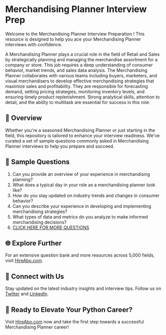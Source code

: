# Merchandising Planner Interview Prep

Welcome to the Merchandising Planner Interview Preparation ! This resource is designed to help you ace your Merchandising Planner interviews with confidence.

A Merchandising Planner plays a crucial role in the field of Retail and Sales by strategically planning and managing the merchandise assortment for a company or store. This job requires a deep understanding of consumer behavior, market trends, and sales data analysis. The Merchandising Planner collaborates with various teams including buyers, marketers, and visual merchandisers to develop effective merchandising strategies that maximize sales and profitability. They are responsible for forecasting demand, setting pricing strategies, monitoring inventory levels, and ensuring timely product replenishment. Strong analytical skills, attention to detail, and the ability to multitask are essential for success in this role.

## 🚀 Overview

Whether you're a seasoned Merchandising Planner or just starting in the field, this repository is tailored to enhance your interview readiness. We've curated a set of sample questions commonly asked in Merchandising Planner interviews to help you prepare and succeed.

## 📝 Sample Questions

1. Can you provide an overview of your experience in merchandising planning?
2. What does a typical day in your role as a merchandising planner look like?
3. How do you stay updated on industry trends and changes in consumer behavior?
4. Can you describe your experience in developing and implementing merchandising strategies?
5. What types of data and metrics do you analyze to make informed merchandising decisions?
6. [CLICK HERE FOR MORE QUESTIONS](https://hireabo.com/job/22_3_5/Merchandising%20Planner)

## 🌐 Explore Further

For an extensive question bank and more resources across 5,000 fields, visit [HireAbo.com](https://www.hireabo.com).

## 📱 Connect with Us

Stay updated on the latest industry insights and interview tips. Follow us on [Twitter](https://twitter.com/hireabo) and [LinkedIn](https://www.linkedin.com/in/hire-abo-3609972a8/).

## 🚀 Ready to Elevate Your Python Career?

Visit [HireAbo.com](https://www.hireabo.com) now and take the first step towards a successful Merchandising Planner career!